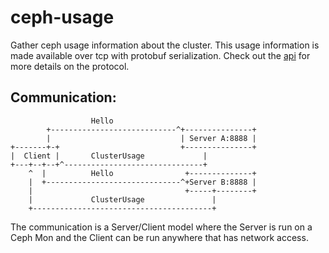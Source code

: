 # ceph-usage
Gather ceph usage information about the cluster.  This usage information is made available
over tcp with protobuf serialization.  Check out the [api] for more details on the protocol.

## Communication:
```
                  Hello
        +----------------------------^+---------------+
        |                             | Server A:8888 |
+-------+-+                           +---------------+
|  Client |       ClusterUsage             |
+---+--+--+^-------------------------------+
    ^  |          Hello                +--------------+
    |  +------------------------------^+Server B:8888 |
    |                                  +-----+--------+
    |             ClusterUsage               |
    +----------------------------------------+

```
The communication is a Server/Client model where the Server is run on a Ceph Mon and the
Client can be run anywhere that has network access.

[api]: https://github.com/cholcombe973/ceph-usage/blob/master/api/protos/service.proto
